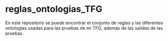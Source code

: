 # reglas_ontologias_TFG
En este repositorio se puede encontrar el conjunto de reglas y las diferentes ontologías usadas para las pruebas de mi TFG, además de las salidas de las pruebas.
